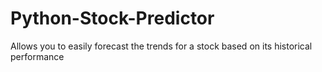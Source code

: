# Python-Stock-Predictor
Allows you to easily forecast the trends for a stock based on its historical performance
